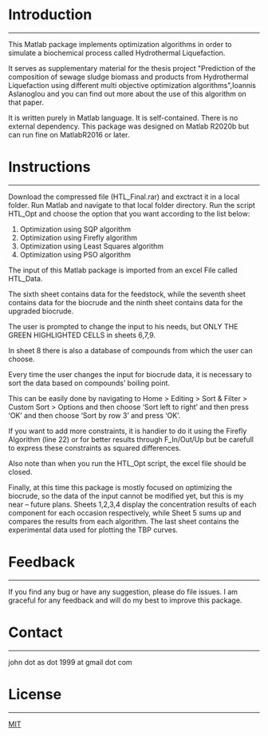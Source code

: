 # Introduction
-------
This Matlab package implements optimization algorithms in order to simulate a biochemical process called Hydrothermal Liquefaction. 

It serves as supplementary material for the thesis project "Prediction of the composition of sewage sludge biomass and products from Hydrothermal Liquefaction using different multi objective optimization algorithms",Ioannis Aslanoglou and you can find out more about the use of this algorithm on that paper.

It is written purely in Matlab language. It is self-contained. There is no external dependency.
This package was designed on Matlab R2020b but can run fine on MatlabR2016 or later.
# Instructions
-------
Download the compressed file (HTL_Final.rar) and exctract it in a local folder.
Run Matlab and navigate to that local folder directory.
Run the script HTL_Opt and choose the option that you want according to the list below:
1. Optimization using SQP algorithm
2. Optimization using Firefly algorithm
3. Optimization using Least Squares algorithm
4. Optimization using PSO algorithm

The input of this Matlab package is imported from an excel File called HTL_Data.

The sixth sheet contains data for the feedstock, while the seventh sheet contains data for the biocrude and the ninth sheet contains data for the upgraded biocrude. 

The user is prompted to change the input to his needs, but ONLY THE GREEN HIGHLIGHTED CELLS in sheets 6,7,9.

In sheet 8 there is also a database of compounds from which the user can choose.

Every time the user changes the input for biocrude data, it is necessary to sort the data based on compounds’ boiling point. 

This can be easily done by navigating to Home > Editing > Sort & Filter > Custom Sort > Options and then choose ‘Sort left to right’ and then press ‘OK’ and then choose ‘Sort by row 3’ and press ‘OK’. 

If you want to add more constraints, it is handier to do it using the Firefly Algorithm (line 22) or for better results through F_In/Out/Up but be carefull to express these constraints as squared differences. 

Also note than when you run the HTL_Opt script, the excel file should be closed.

Finally, at this time this package is mostly focused on optimizing the biocrude, so the data of the input  cannot be modified yet, but this is my near – future plans.
Sheets 1,2,3,4 display the concentration results of each component for each occasion respectively, while Sheet 5 sums up and compares the results from each algorithm.
The last sheet contains the experimental data used for plotting the TBP curves.
# Feedback
-------
If you find any bug or have any suggestion, please do file issues. I am graceful for any feedback and will do my best to improve this package.

# Contact
-------
john dot as dot 1999 at gmail dot com

# License
-------
[MIT](https://choosealicense.com/licenses/mit/)
